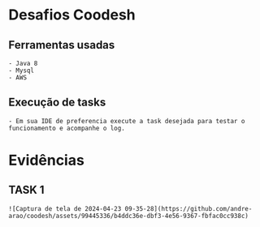 # Desafios Coodesh

## Ferramentas usadas 

    - Java 8
    - Mysql
    - AWS

## Execução de tasks
    - Em sua IDE de preferencia execute a task desejada para testar o funcionamento e acompanhe o log.

# Evidências

## TASK 1 
    ![Captura de tela de 2024-04-23 09-35-28](https://github.com/andre-arao/coodesh/assets/99445336/b4ddc36e-dbf3-4e56-9367-fbfac0cc938c)
